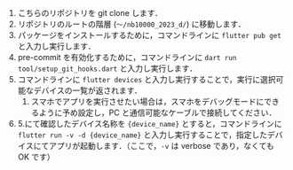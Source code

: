 1. こちらのリポジトリを git clone します．
2. リポジトリのルートの階層 (`～/nb10000_2023_d/`) に移動します．
3. パッケージをインストールするために，コマンドラインに `flutter pub get` と入力し実行します．
4. pre-commit を有効化するために，コマンドラインに `dart run tool/setup_git_hooks.dart` と入力し実行します．
5. コマンドラインに `flutter devices` と入力し実行することで，実行に選択可能なデバイスの一覧が返されます．
   1. スマホでアプリを実行させたい場合は，スマホをデバッグモードにできるように予め設定し，PC と通信可能なケーブルで接続してください．
6. 5.にて確認したデバイス名称を `{device_name}` とすると，コマンドラインに `flutter run -v -d {device_name}` と入力し実行することで，指定したデバイスにてアプリが起動します．（ここで，`-v` は verbose であり，なくても OK です）
